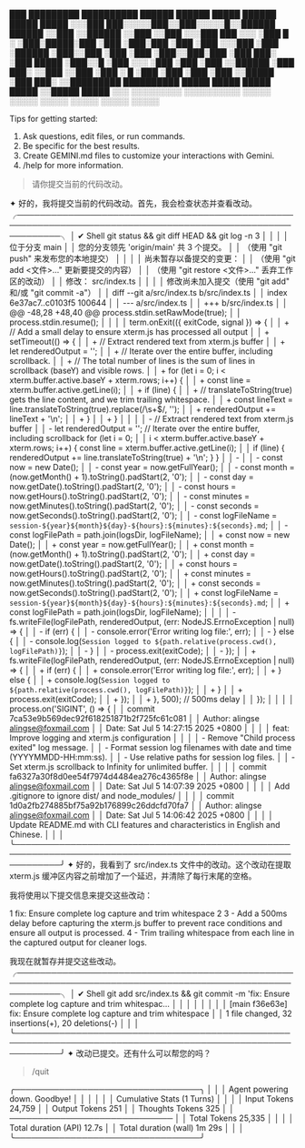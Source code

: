 
 ███            █████████  ██████████ ██████   ██████ █████ ██████   █████ █████
░░░███         ███░░░░░███░░███░░░░░█░░██████ ██████ ░░███ ░░██████ ░░███ ░░███
  ░░░███      ███     ░░░  ░███  █ ░  ░███░█████░███  ░███  ░███░███ ░███  ░███
    ░░░███   ░███          ░██████    ░███░░███ ░███  ░███  ░███░░███░███  ░███
     ███░    ░███    █████ ░███░░█    ░███ ░░░  ░███  ░███  ░███ ░░██████  ░███
   ███░      ░░███  ░░███  ░███ ░   █ ░███      ░███  ░███  ░███  ░░█████  ░███
 ███░         ░░█████████  ██████████ █████     █████ █████ █████  ░░█████ █████
░░░            ░░░░░░░░░  ░░░░░░░░░░ ░░░░░     ░░░░░ ░░░░░ ░░░░░    ░░░░░ ░░░░░


Tips for getting started:
1. Ask questions, edit files, or run commands.
2. Be specific for the best results.
3. Create GEMINI.md files to customize your interactions with Gemini.
4. /help for more information.


> 请你提交当前的代码改动。

✦ 好的，我将提交当前的代码改动。首先，我会检查状态并查看改动。
 ╭────────────────────────────────────────────────────────────────────────────────────────────────────────────╮
 │ ✔  Shell git status && git diff HEAD && git log -n 3                                                       │
 │                                                                                                            │
 │    位于分支 main                                                                                           │
 │    您的分支领先 'origin/main' 共 3 个提交。                                                                │
 │      （使用 "git push" 来发布您的本地提交）                                                                │
 │                                                                                                            │
 │    尚未暂存以备提交的变更：                                                                                │
 │      （使用 "git add <文件>..." 更新要提交的内容）                                                         │
 │      （使用 "git restore <文件>..." 丢弃工作区的改动）                                                     │
 │      修改：     src/index.ts                                                                                │
 │                                                                                                            │
 │    修改尚未加入提交（使用 "git add" 和/或 "git commit -a"）                                                │
 │    diff --git a/src/index.ts b/src/index.ts                                                                │
 │    index 6e37ac7..c0103f5 100644                                                                           │
 │    --- a/src/index.ts                                                                                      │
 │    +++ b/src/index.ts                                                                                      │
 │    @@ -48,28 +48,40 @@ process.stdin.setRawMode(true);                                                     │
 │     process.stdin.resume();                                                                                │
 │                                                                                                            │
 │     term.onExit(({ exitCode, signal }) => {                                                                │
 │    +  // Add a small delay to ensure xterm.js has processed all output                                     │
 │    +  setTimeout(() => {                                                                                   │
 │    +    // Extract rendered text from xterm.js buffer                                                      │
 │    +    let renderedOutput = '';                                                                           │
 │    +    // Iterate over the entire buffer, including scrollback.                                           │
 │    +    // The total number of lines is the sum of lines in scrollback (baseY) and visible rows.           │
 │    +    for (let i = 0; i < xterm.buffer.active.baseY + xterm.rows; i++) {                                 │
 │    +      const line = xterm.buffer.active.getLine(i);                                                     │
 │    +      if (line) {                                                                                      │
 │    +        // translateToString(true) gets the line content, and we trim trailing whitespace.             │
 │    +        const lineText = line.translateToString(true).replace(/\s+$/, '');                             │
 │    +        renderedOutput += lineText + '\n';                                                             │
 │    +      }                                                                                                │
 │    +    }                                                                                                  │
 │                                                                                                            │
 │    -  // Extract rendered text from xterm.js buffer                                                        │
 │    -  let renderedOutput = '';  // Iterate over the entire buffer, including scrollback  for (let i = 0;   │
 │    i < xterm.buffer.active.baseY + xterm.rows; i++) {    const line = xterm.buffer.active.getLine(i);      │
 │    if (line) {      renderedOutput += line.translateToString(true) + '\n';    }  }                         │
 │    -                                                                                                       │
 │    -  const now = new Date();                                                                              │
 │    -  const year = now.getFullYear();                                                                      │
 │    -  const month = (now.getMonth() + 1).toString().padStart(2, '0');                                      │
 │    -  const day = now.getDate().toString().padStart(2, '0');                                               │
 │    -  const hours = now.getHours().toString().padStart(2, '0');                                            │
 │    -  const minutes = now.getMinutes().toString().padStart(2, '0');                                        │
 │    -  const seconds = now.getSeconds().toString().padStart(2, '0');                                        │
 │    -  const logFileName = `session-${year}${month}${day}-${hours}:${minutes}:${seconds}.md`;               │
 │    -  const logFilePath = path.join(logsDir, logFileName);                                                 │
 │    +    const now = new Date();                                                                            │
 │    +    const year = now.getFullYear();                                                                    │
 │    +    const month = (now.getMonth() + 1).toString().padStart(2, '0');                                    │
 │    +    const day = now.getDate().toString().padStart(2, '0');                                             │
 │    +    const hours = now.getHours().toString().padStart(2, '0');                                          │
 │    +    const minutes = now.getMinutes().toString().padStart(2, '0');                                      │
 │    +    const seconds = now.getSeconds().toString().padStart(2, '0');                                      │
 │    +    const logFileName = `session-${year}${month}${day}-${hours}:${minutes}:${seconds}.md`;             │
 │    +    const logFilePath = path.join(logsDir, logFileName);                                               │
 │                                                                                                            │
 │    -  fs.writeFile(logFilePath, renderedOutput, (err: NodeJS.ErrnoException | null) => {                   │
 │    -    if (err) {                                                                                         │
 │    -      console.error('Error writing log file:', err);                                                   │
 │    -    } else {                                                                                           │
 │    -      console.log(`Session logged to ${path.relative(process.cwd(), logFilePath)}`);                   │
 │    -    }                                                                                                  │
 │    -    process.exit(exitCode);                                                                            │
 │    -  });                                                                                                  │
 │    +    fs.writeFile(logFilePath, renderedOutput, (err: NodeJS.ErrnoException | null) => {                 │
 │    +      if (err) {                                                                                       │
 │    +        console.error('Error writing log file:', err);                                                 │
 │    +      } else {                                                                                         │
 │    +        console.log(`Session logged to ${path.relative(process.cwd(), logFilePath)}`);                 │
 │    +      }                                                                                                │
 │    +      process.exit(exitCode);                                                                          │
 │    +    });                                                                                                │
 │    +  }, 500); // 500ms delay                                                                              │
 │     });                                                                                                    │
 │                                                                                                            │
 │     process.on('SIGINT', () => {                                                                           │
 │    commit 7ca53e9b569dec92f618251871b2f725fc61c081                                                         │
 │    Author: alingse <alingse@foxmail.com>                                                                   │
 │    Date:   Sat Jul 5 14:27:15 2025 +0800                                                                   │
 │                                                                                                            │
 │        feat: Improve logging and xterm.js configuration                                                    │
 │                                                                                                            │
 │        - Remove "Child process exited" log message.                                                        │
 │        - Format session log filenames with date and time (YYYYMMDD-HH:mm:ss).                              │
 │        - Use relative paths for session log files.                                                         │
 │        - Set xterm.js scrollback to Infinity for unlimited buffer.                                         │
 │                                                                                                            │
 │    commit fa6327a30f8d0ee54f7974d4484ea276c4365f8e                                                         │
 │    Author: alingse <alingse@foxmail.com>                                                                   │
 │    Date:   Sat Jul 5 14:07:39 2025 +0800                                                                   │
 │                                                                                                            │
 │        Add .gitignore to ignore dist/ and node_modules/                                                    │
 │                                                                                                            │
 │    commit 1d0a2fb274885bf75a92b176899c26ddcfd70fa7                                                         │
 │    Author: alingse <alingse@foxmail.com>                                                                   │
 │    Date:   Sat Jul 5 14:06:42 2025 +0800                                                                   │
 │                                                                                                            │
 │        Update README.md with CLI features and characteristics in English and Chinese.                      │
 │                                                                                                            │
 ╰────────────────────────────────────────────────────────────────────────────────────────────────────────────╯
✦ 好的，我看到了 src/index.ts 文件中的改动。这个改动在提取 xterm.js
  缓冲区内容之前增加了一个延迟，并清除了每行末尾的空格。


  我将使用以下提交信息来提交这些改动：



   1 fix: Ensure complete log capture and trim whitespace
   2
   3 - Add a 500ms delay before capturing the xterm.js buffer to prevent race conditions and ensure all output
     is processed.
   4 - Trim trailing whitespace from each line in the captured output for cleaner logs.



  我现在就暂存并提交这些改动。
 ╭────────────────────────────────────────────────────────────────────────────────────────────────────────────╮
 │ ✔  Shell git add src/index.ts && git commit -m 'fix: Ensure complete log capture and trim whitespac…       │
 │                                                                                                            │
 │                                                                                                            │
 │                                                                                                            │
 │    [main f36e63e] fix: Ensure complete log capture and trim whitespace                                     │
 │     1 file changed, 32 insertions(+), 20 deletions(-)                                                      │
 │                                                                                                            │
 ╰────────────────────────────────────────────────────────────────────────────────────────────────────────────╯
✦ 改动已提交。还有什么可以帮您的吗？

> /quit

╭─────────────────────────────────╮
│                                 │
│  Agent powering down. Goodbye!  │
│                                 │
│                                 │
│  Cumulative Stats (1 Turns)     │
│                                 │
│  Input Tokens           24,759  │
│  Output Tokens             251  │
│  Thoughts Tokens           325  │
│  ─────────────────────────────  │
│  Total Tokens           25,335  │
│                                 │
│  Total duration (API)    12.7s  │
│  Total duration (wall)  1m 29s  │
│                                 │
╰─────────────────────────────────╯


